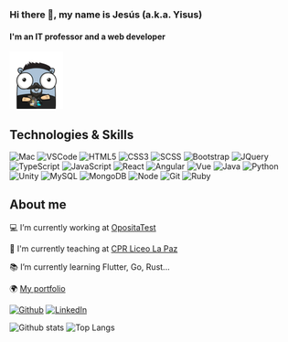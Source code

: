 ### Hi there 👋, my name is Jesús (a.k.a. Yisus)
#### I'm an IT professor and a web developer
![Profile](https://github.com/yisus82/yisus82/blob/master/profile.png)

## Technologies & Skills 
<img src="http://simpleicons.org/icons/apple.svg" title="Mac" alt="Mac" height="24"> <img src="http://simpleicons.org/icons/visualstudiocode.svg" title="VSCode" alt="VSCode" height="24"> <img src="http://simpleicons.org/icons/html5.svg" title="HTML5" alt="HTML5" height="24"> <img src="http://simpleicons.org/icons/css3.svg" title="CSS3" alt="CSS3" height="24"> <img src="http://simpleicons.org/icons/sass.svg" title="SCSS" alt="SCSS" height="24"> <img src="http://simpleicons.org/icons/bootstrap.svg" title="Bootstrap" alt="Bootstrap" height="24"> <img src="http://simpleicons.org/icons/jquery.svg" title="JQuery" alt="JQuery" height="24"> <img src="http://simpleicons.org/icons/typescript.svg" title="TypeScript" alt="TypeScript" height="24"> <img src="http://simpleicons.org/icons/javascript.svg" title="JavaScript" alt="JavaScript" height="24"> <img src="http://simpleicons.org/icons/react.svg" title="React" alt="React" height="24"> <img src="http://simpleicons.org/icons/angular.svg" title="Angular" alt="Angular" height="24"> <img src="http://simpleicons.org/icons/vue-dot-js.svg" title="Vue" alt="Vue" height="24"> <img src="http://simpleicons.org/icons/java.svg" title="Java" alt="Java" height="24"> <img src="http://simpleicons.org/icons/python.svg" title="Python" alt="Python" height="24"> <img src="http://simpleicons.org/icons/unity.svg" title="Unity" alt="Unity" height="24"> <img src="http://simpleicons.org/icons/mysql.svg" title="MySQL" alt="MySQL" height="24"> <img src="http://simpleicons.org/icons/mongodb.svg" title="MongoDB" alt="MongoDB" height="24"> <img src="http://simpleicons.org/icons/node-dot-js.svg" title="NodeJS" alt="Node" height="24"> <img src="http://simpleicons.org/icons/git.svg" title="Git" alt="Git" height="24"> <img src="http://simpleicons.org/icons/ruby.svg" title="Ruby" alt="Ruby" height="24">

## About me
💻 I’m currently working at [OpositaTest](https://www.opositatest.com)

🏫 I'm currently teaching at [CPR Liceo La Paz](https://www.liceolapaz.com)

📚 I’m currently learning Flutter, Go, Rust... 

🌍 [My portfolio](https://yisus82.github.io/)

[<img src='https://img.shields.io/badge/-yisus82-black?&style=flat-square&logo=Github&logoColor=white' alt='Github'>](https://github.com/yisus82?tab=repositories)
[<img src='https://img.shields.io/badge/-jesusperezrocafernandez-blue?style=flat-square&logo=Linkedin&logoColor=white&link=https://www.linkedin.com/in/jesusperezrocafernandez/' alt='LinkedIn'>](https://www.linkedin.com/in/jesusperezrocafernandez/)    

![Github stats](https://github-readme-stats.vercel.app/api?username=yisus82&show_icons=true&theme=dracula)
![Top Langs](https://github-readme-stats.vercel.app/api/top-langs/?username=yisus82&theme=dracula)
